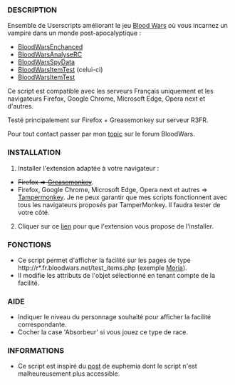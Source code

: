 ### DESCRIPTION

Ensemble de Userscripts améliorant le jeu [Blood Wars](http://www.fr.bloodwars.net) où vous incarnez un vampire dans un monde post-apocalyptique :
* [BloodWarsEnchanced](https://github.com/Ecilam/BloodWarsEnhanced)
* [BloodWarsAnalyseRC](https://github.com/Ecilam/BloodWarsAnalyseRC)
* [BloodWarsSpyData](https://github.com/Ecilam/BloodWarsSpyData)
* [BloodWarsItemTest](https://github.com/Ecilam/BloodWarsItemTest) (celui-ci)
* [BloodWarsItemTest](https://github.com/Ecilam/BloodWarsMix)

Ce script est compatible avec les serveurs Français uniquement et les navigateurs Firefox, Google Chrome, Microsoft Edge, Opera next et d'autres.

Testé principalement sur Firefox + Greasemonkey sur serveur R3FR.

Pour tout contact passer par mon [topic](http://forum.fr.bloodwars.net/index.php?page=Thread&threadID=247180) sur le forum BloodWars.


### INSTALLATION

1. Installer l'extension adaptée à votre navigateur :
  * <s>Firefox => [Greasemonkey](https://addons.mozilla.org/fr/firefox/addon/greasemonkey/)</s>.
  * Firefox, Google Chrome, Microsoft Edge, Opera next et autres => [Tampermonkey](http://tampermonkey.net/). Je ne peux garantir que mes scripts fonctionnent avec tous les navigateurs proposés par TamperMonkey. Il faudra tester de votre côté.
2. Cliquer sur ce [lien](https://raw.githubusercontent.com/Ecilam/BloodWarsItemTest/master/BloodWarsItemTest@bwit.user.js) pour que l'extension vous propose de l'installer.


### FONCTIONS

* Ce script permet d'afficher la facilité sur les pages de type http://r*.fr.bloodwars.net/test_items.php (exemple [Moria](http://r3.fr.bloodwars.net/test_items.php)).
* Il modifie les attributs de l'objet sélectionné en tenant compte de la facilité.


### AIDE

* Indiquer le niveau du personnage souhaité pour afficher la facilité correspondante.
* Cocher la case 'Absorbeur' si vous jouez ce type de race.


### INFORMATIONS

* Ce script est inspiré du [post](http://forum.fr.bloodwars.net/index.php?page=Thread&threadID=229020) de euphemia dont le script n'est malheureusement plus accessible.
